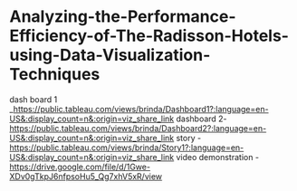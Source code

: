 # Analyzing-the-Performance-Efficiency-of-The-Radisson-Hotels-using-Data-Visualization-Techniques
dash board 1 _https://public.tableau.com/views/brinda/Dashboard1?:language=en-US&:display_count=n&:origin=viz_share_link
dashboard 2- https://public.tableau.com/views/brinda/Dashboard2?:language=en-US&:display_count=n&:origin=viz_share_link
story - https://public.tableau.com/views/brinda/Story1?:language=en-US&:display_count=n&:origin=viz_share_link
video demonstration - https://drive.google.com/file/d/1Gwe-XDv0gTkpJ6nfpsoHu5_Qg7xhV5xR/view
